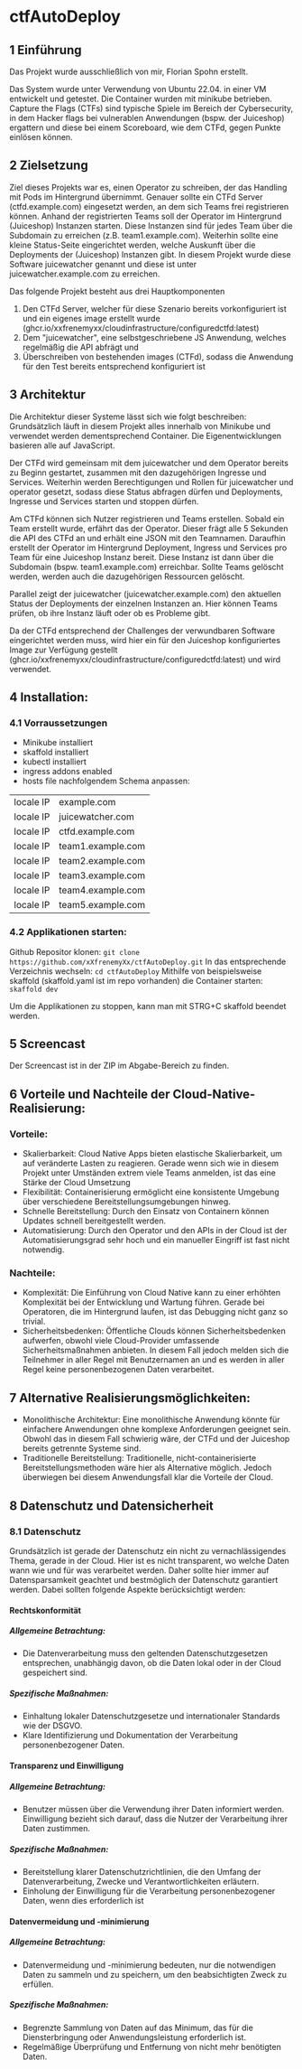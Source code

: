 # ctfAutoDeploy
## 1 Einführung
Das Projekt wurde ausschließlich von mir, Florian Spohn erstellt.

Das System wurde unter Verwendung von Ubuntu 22.04. in einer VM entwickelt und getestet. 
Die Container wurden mit minikube betrieben.
Capture the Flags (CTFs) sind typische Spiele im Bereich der Cybersecurity, in dem Hacker flags bei vulnerablen Anwendungen (bspw. der Juiceshop) ergattern und diese bei einem Scoreboard, wie dem CTFd, gegen Punkte einlösen können.

## 2 Zielsetzung
Ziel dieses Projekts war es, einen Operator zu schreiben, der das Handling mit Pods im Hintergrund übernimmt. Genauer sollte ein CTFd Server (ctfd.example.com) eingesetzt werden, an dem sich Teams frei registrieren können. Anhand der registrierten Teams soll der Operator im Hintergrund (Juiceshop) Instanzen starten. Diese Instanzen sind für jedes Team über die Subdomain zu erreichen (z.B. team1.example.com).
Weiterhin sollte eine kleine Status-Seite eingerichtet werden, welche Auskunft über die Deployments der (Juiceshop) Instanzen gibt. In diesem Projekt wurde diese Software juicewatcher genannt und diese ist unter juicewatcher.example.com zu erreichen.

Das folgende Projekt besteht aus drei Hauptkomponenten
1. Den CTFd Server, welcher für diese Szenario bereits vorkonfiguriert ist und ein eigenes image erstellt wurde (ghcr.io/xxfrenemyxx/cloudinfrastructure/configuredctfd:latest)
2. Dem "juicewatcher", eine selbstgeschriebene JS Anwendung, welches regelmäßig die API abfrägt und  
3. Überschreiben von bestehenden images (CTFd), sodass die Anwendung für den Test bereits entsprechend konfiguriert ist

## 3 Architektur
Die Architektur dieser Systeme lässt sich wie folgt beschreiben:
Grundsätzlich läuft in diesem Projekt alles innerhalb von Minikube und verwendet werden dementsprechend Container. Die Eigenentwicklungen basieren alle auf JavaScript. 

Der CTFd wird gemeinsam mit dem juicewatcher und dem Operator bereits zu Beginn gestartet, zusammen mit den dazugehörigen Ingresse und Services. Weiterhin werden Berechtigungen und Rollen für juicewatcher und operator gesetzt, sodass diese Status abfragen dürfen und Deployments, Ingresse und Services starten und stoppen dürfen.

Am CTFd können sich Nutzer registrieren und Teams erstellen. Sobald ein Team erstellt wurde, erfährt das der Operator. Dieser frägt alle 5 Sekunden die API des CTFd an und erhält eine JSON mit den Teamnamen. Daraufhin erstellt der Operator im Hintergrund Deployment, Ingress und Services pro Team für eine Juiceshop Instanz bereit. Diese Instanz ist dann über die Subdomain (bspw. team1.example.com) erreichbar.
Sollte Teams gelöscht werden, werden auch die dazugehörigen Ressourcen gelöscht.

Parallel zeigt der juicewatcher (juicewatcher.example.com) den aktuellen Status der Deployments der einzelnen Instanzen an. Hier können Teams prüfen, ob ihre Instanz läuft oder ob es Probleme gibt.

Da der CTFd entsprechend der Challenges der verwundbaren Software eingerichtet werden muss, wird hier ein für den Juiceshop konfiguriertes Image zur Verfügung gestellt (ghcr.io/xxfrenemyxx/cloudinfrastructure/configuredctfd:latest) und wird verwendet.

## 4 Installation:
### 4.1 Vorraussetzungen
- Minikube installiert
- skaffold installiert
- kubectl installiert
- ingress addons enabled
- hosts file nachfolgendem Schema anpassen:
<table>
    <tr>
        <td>locale IP</td>
        <td>example.com</td>
    </tr>
    <tr>
        <td>locale IP</td>
        <td>juicewatcher.com</td>
    </tr>
    <tr>
            <td>locale IP</td>
            <td>ctfd.example.com</td>
        </tr>
        <tr>
            <td>locale IP</td>
            <td>team1.example.com</td>
        </tr>
        <tr>
            <td>locale IP</td>
            <td>team2.example.com</td>
        </tr>
        <tr>
            <td>locale IP</td>
            <td>team3.example.com</td>
        </tr>
        <tr>
            <td>locale IP</td>
            <td>team4.example.com</td>
        </tr>
        <tr>
            <td>locale IP</td>
            <td>team5.example.com</td>
        </tr>
</table>

### 4.2 Applikationen starten:
Github Repositor klonen:
`git clone https://github.com/xXfrenemyXx/ctfAutoDeploy.git`
In das entsprechende Verzeichnis wechseln:
`cd ctfAutoDeploy`
Mithilfe von beispielsweise skaffold (skaffold.yaml ist im repo vorhanden) die Container starten:
`skaffold dev`

Um die Applikationen zu stoppen, kann man mit STRG+C skaffold beendet werden.

## 5 Screencast
Der Screencast ist in der ZIP im Abgabe-Bereich zu finden.

## 6 Vorteile und Nachteile der Cloud-Native-Realisierung:
### Vorteile:
- Skalierbarkeit: Cloud Native Apps bieten elastische Skalierbarkeit, um auf veränderte Lasten zu reagieren. Gerade wenn sich wie in diesem Projekt unter Umständen extrem viele Teams anmelden, ist das eine Stärke der Cloud Umsetzung
- Flexibilität: Containerisierung ermöglicht eine konsistente Umgebung über verschiedene Bereitstellungsumgebungen hinweg.
- Schnelle Bereitstellung: Durch den Einsatz von Containern können Updates schnell bereitgestellt werden.
- Automatisierung: Durch den Operator und den APIs in der Cloud ist der Automatisierungsgrad sehr hoch und ein manueller Eingriff ist fast nicht notwendig.

### Nachteile:
- Komplexität: Die Einführung von Cloud Native kann zu einer erhöhten Komplexität bei der Entwicklung und Wartung führen. Gerade bei Operatoren, die im Hintergrund laufen, ist das Debugging nicht ganz so trivial.
- Sicherheitsbedenken: Öffentliche Clouds können Sicherheitsbedenken aufwerfen, obwohl viele Cloud-Provider umfassende Sicherheitsmaßnahmen anbieten. In diesem Fall jedoch melden sich die Teilnehmer in aller Regel mit Benutzernamen an und es werden in aller Regel keine personenbezogenen Daten verarbeitet.
## 7 Alternative Realisierungsmöglichkeiten:
- Monolithische Architektur: Eine monolithische Anwendung könnte für einfachere Anwendungen ohne komplexe Anforderungen geeignet sein. Obwohl das in diesem Fall schwierig wäre, der CTFd und der Juiceshop bereits getrennte Systeme sind.
- Traditionelle Bereitstellung: Traditionelle, nicht-containerisierte Bereitstellungsmethoden wäre hier als Alternative möglich. Jedoch überwiegen bei diesem Anwendungsfall klar die Vorteile der Cloud.

## 8 Datenschutz und Datensicherheit
### 8.1 Datenschutz
Grundsätzlich ist gerade der Datenschutz ein nicht zu vernachlässigendes Thema, gerade in der Cloud. Hier ist es nicht transparent, wo welche Daten wann wie und für was verarbeitet werden. Daher sollte hier immer auf Datensparsamkeit geachtet und bestmöglich der Datenschutz garantiert werden. 
Dabei sollten folgende Aspekte berücksichtigt werden:

#### Rechtskonformität
##### Allgemeine Betrachtung:
- Die Datenverarbeitung muss den geltenden Datenschutzgesetzen entsprechen, unabhängig davon, ob die Daten lokal oder in der Cloud gespeichert sind.
##### Spezifische Maßnahmen:
- Einhaltung lokaler Datenschutzgesetze und internationaler Standards wie der DSGVO.
- Klare Identifizierung und Dokumentation der Verarbeitung personenbezogener Daten.

#### Transparenz und Einwilligung
##### Allgemeine Betrachtung:
- Benutzer müssen über die Verwendung ihrer Daten informiert werden. Einwilligung bezieht sich darauf, dass die Nutzer der Verarbeitung ihrer Daten zustimmen.
##### Spezifische Maßnahmen:
- Bereitstellung klarer Datenschutzrichtlinien, die den Umfang der Datenverarbeitung, Zwecke und Verantwortlichkeiten erläutern.
- Einholung der Einwilligung für die Verarbeitung personenbezogener Daten, wenn dies erforderlich ist
#### Datenvermeidung und -minimierung
##### Allgemeine Betrachtung:
- Datenvermeidung und -minimierung bedeuten, nur die notwendigen Daten zu sammeln und zu speichern, um den beabsichtigten Zweck zu erfüllen.
##### Spezifische Maßnahmen:
- Begrenzte Sammlung von Daten auf das Minimum, das für die Diensterbringung oder Anwendungsleistung erforderlich ist.
- Regelmäßige Überprüfung und Entfernung von nicht mehr benötigten Daten.

